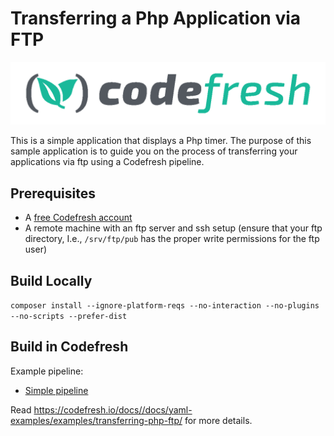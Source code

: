 # Transferring a Php Application via FTP
![codefresh](flat-logo.png)

This is a simple application that displays a Php timer.  The purpose of this sample application is to guide you on the process of transferring your applications via ftp using a Codefresh pipeline.

## Prerequisites

- A [free Codefresh account](https://codefresh.io/docs/docs/getting-started/create-a-codefresh-account/)
- A remote machine with an ftp server and ssh setup (ensure that your ftp directory, I.e., `/srv/ftp/pub` has the proper write permissions for the ftp user) 

## Build Locally

`composer install --ignore-platform-reqs --no-interaction --no-plugins --no-scripts --prefer-dist`

## Build in Codefresh

Example pipeline:

* [Simple pipeline](codefresh.yml)

Read https://codefresh.io/docs//docs/yaml-examples/examples/transferring-php-ftp/ for more details.




